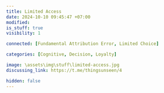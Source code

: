 ```yaml
---
title: Limited Access
date: 2024-10-10 09:45:47 +07:00
modified: 
is_stuff: true
visibility: 1

connected: [Fundamental Attribution Error, Limited Choice]

categories: [Cognitive, Decision, Loyalty]

image: \assets\img\stuff\limited-access.jpg
discussing_link: https://t.me/thingsunseen/4

hidden: false
---
```

